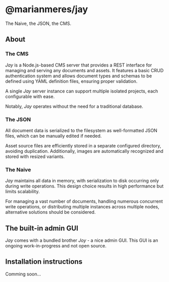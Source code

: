 # @marianmeres/jay

The Naive, the JSON, the CMS.

## About

### The CMS

_Jay_ is a Node.js-based CMS server that provides a REST interface for managing and serving any documents and assets. It features a basic CRUD authentication system and allows document types and schemas to be defined using YAML definition files, ensuring proper validation.

A single _Jay_ server instance can support multiple isolated projects, each configurable with ease.

Notably, _Jay_ operates without the need for a traditional database.

### The JSON

All document data is serialized to the filesystem as well-formatted JSON files, which can be manually edited if needed.

Asset source files are efficiently stored in a separate configured directory, avoiding duplication. Additionally, images are automatically recognized and stored with resized variants.

### The Naive

_Jay_ maintains all data in memory, with serialization to disk occurring only during write operations. This design choice results in high performance but limits scalability.

For managing a vast number of documents, handling numerous concurrent write operations, or distributing multiple instances across multiple nodes, alternative solutions should be considered.

## The built-in admin GUI

_Jay_ comes with a bundled brother _Joy_ - a nice admin GUI. This GUI is an ongoing work-in-progress and not open source.

## Installation instructions

Comming soon...
